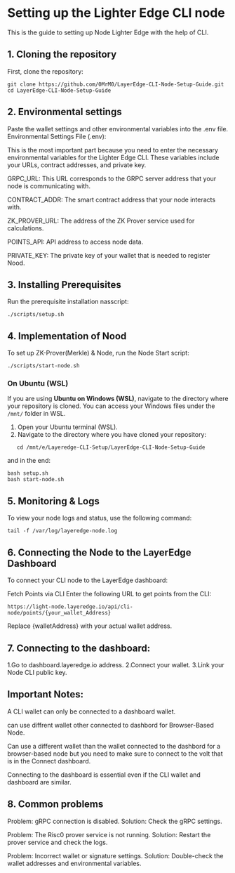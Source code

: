 # Setting up the Lighter Edge CLI node

This is the guide to setting up Node Lighter Edge with the help of CLI.

## 1. Cloning the repository
First, clone the repository:
```
git clone https://github.com/0MrM0/LayerEdge-CLI-Node-Setup-Guide.git
cd LayerEdge-CLI-Node-Setup-Guide
```

## 2. Environmental settings
Paste the wallet settings and other environmental variables into the .env file.
Environmental Settings File (.env):

This is the most important part because you need to enter the necessary environmental variables for the Lighter Edge CLI. These variables include your URLs, contract addresses, and private key.

GRPC_URL: This URL corresponds to the GRPC server address that your node is communicating with.

CONTRACT_ADDR: The smart contract address that your node interacts with.

ZK_PROVER_URL: The address of the ZK Prover service used for calculations.

POINTS_API: API address to access node data.

PRIVATE_KEY: The private key of your wallet that is needed to register Nood.

## 3. Installing Prerequisites
Run the prerequisite installation nasscript:
```
./scripts/setup.sh
```

## 4. Implementation of Nood
To set up ZK-Prover(Merkle) & Node, run the Node Start script:
```
./scripts/start-node.sh
```
### On Ubuntu (WSL)
If you are using **Ubuntu on Windows (WSL)**, navigate to the directory where your repository is cloned. You can access your Windows files under the `/mnt/` folder in WSL.

1. Open your Ubuntu terminal (WSL).
2. Navigate to the directory where you have cloned your repository:

```
   cd /mnt/e/Layeredge-CLI-Setup/LayerEdge-CLI-Node-Setup-Guide
```
and in the end:

```
bash setup.sh
bash start-node.sh
```

## 5. Monitoring & Logs
To view your node logs and status, use the following command:
```
tail -f /var/log/layeredge-node.log
```

## 6. Connecting the Node to the LayerEdge Dashboard
To connect your CLI node to the LayerEdge dashboard:

Fetch Points via CLI
Enter the following URL to get points from the CLI:
```
https://light-node.layeredge.io/api/cli-node/points/{your_wallet_Address}
```
Replace {walletAddress} with your actual wallet address.

## 7. Connecting to the dashboard:

1.Go to dashboard.layeredge.io address.
2.Connect your wallet.
3.Link your Node CLI public key.

## Important Notes:
A CLI wallet can only be connected to a dashboard wallet.

can use diffrent wallet other connected to dashbord for Browser-Based Node.

Can use a different wallet than the wallet connected to the dashbord for a browser-based node but you need to make sure to connect to the volt that is in the Connect dashboard.

Connecting to the dashboard is essential even if the CLI wallet and dashboard are similar.

## 8. Common problems
Problem: gRPC connection is disabled. Solution: Check the gRPC settings.

Problem: The Risc0 prover service is not running. Solution: Restart the prover service and check the logs.

Problem: Incorrect wallet or signature settings. Solution: Double-check the wallet addresses and environmental variables.
